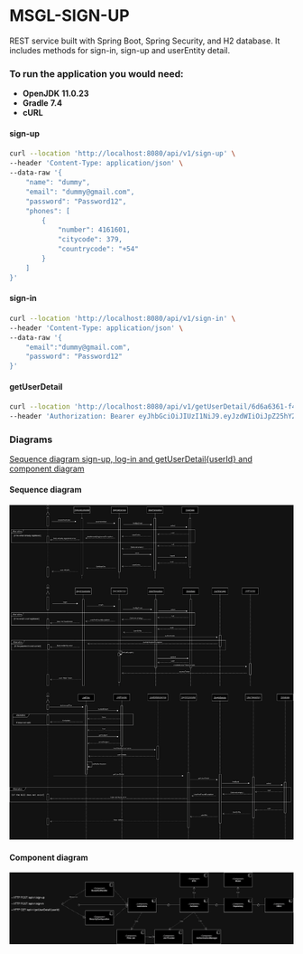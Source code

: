 # MSGL-SIGN-UP

REST service built with Spring Boot, Spring Security, and H2 database. It includes methods for sign-in, sign-up and
userEntity detail.

### To run the application you would need:

- **OpenJDK** **11.0.23**
- **Gradle** **7.4**
- **cURL**

#### sign-up

```bash
curl --location 'http://localhost:8080/api/v1/sign-up' \
--header 'Content-Type: application/json' \
--data-raw '{
    "name": "dummy",
    "email": "dummy@gmail.com",
    "password": "Password12",
    "phones": [
        {
            "number": 4161601,
            "citycode": 379,
            "countrycode": "+54"
        }
    ]
}'
```

#### sign-in

```bash
curl --location 'http://localhost:8080/api/v1/sign-in' \
--header 'Content-Type: application/json' \
--data-raw '{
    "email":"dummy@gmail.com",
    "password": "Password12"
}'
```

#### getUserDetail

```bash
curl --location 'http://localhost:8080/api/v1/getUserDetail/6d6a6361-f4d0-4aee-949c-e03040ac3b20' \
--header 'Authorization: Bearer eyJhbGciOiJIUzI1NiJ9.eyJzdWIiOiJpZ25hY2lvZW5jaXpvQGdtYWlsLmNvbSIsImlzcyI6Imdsb2JhbCBsb2dpYyIsImlhdCI6MTcxNzg4NzE3OCwiZXhwIjoxNzE3ODk0Mzc4fQ.19VxXCBnmds-c6Bzy-hyWT8yGTTyoKlSa9FVIU8-MMs'
```

### Diagrams

[Sequence diagram sign-up, log-in and getUserDetail{userId} and component diagram](./diagrams)

#### Sequence diagram

![Flow diagram](./diagrams/diagram_de_secuencia.jpg "sequence")

#### Component diagram

![Flow diagram](./diagrams/diagram_de_componente.jpg "component")